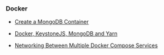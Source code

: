 ### Docker

- [Create a MongoDB Container](/docker/docker_creatingAMongoContainer.md)

- [Docker, KeystoneJS, MongoDB and Yarn](/docker/docker_dockerKeystoneJSMongoDBYarn.md)

- [Networking Between Multiple Docker Compose Services](/docker/docker_networkBetweenMultipleDockerComposeServices.md)
